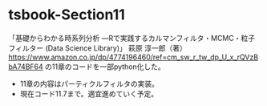 # tsbook-Section11
「基礎からわかる時系列分析 ―Rで実践するカルマンフィルタ・MCMC・粒子フィルター (Data Science Library)」   萩原 淳一郎（著） https://www.amazon.co.jp/dp/4774196460/ref=cm_sw_r_tw_dp_U_x_rQVzBbA74BF64 の11章のコードを一部python化した。  

- 11章の内容はパーティクルフィルタの実装。
- 現在コード11.7まで。適宜進めていく予定。
